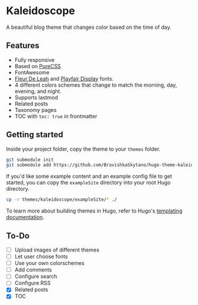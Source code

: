 # Kaleidoscope

A beautiful blog theme that changes color based on the time of day.

## Features

* Fully responsive
* Based on [PureCSS](https://purecss.io)
* FontAwesome
* [Fleur De Leah](https://fonts.google.com/specimen/Fleur+De+Leah) and [Playfair Display](https://fonts.google.com/specimen/Playfair+Display) fonts.
* 4 different colors schemes that change to match the morning, day, evening, and night.
* Supports lastmod
* Related posts
* Taxonomy pages
* TOC with `toc: true` in frontmatter

## Getting started

Inside your project folder, copy the theme to your `themes` folder.

```bash
git submodule init
git submodule add https://github.com/BravishkaSkytano/hugo-theme-kaleidoscope.git themes/kaleidoscope
```

If you'd like some example content and an example config file to get started, you can copy the `exampleSite` directory into your root Hugo directory.

```bash
cp -r themes/kaleidoscope/exampleSite/* ./
```

To learn more about building themes in Hugo, refer to Hugo's [templating documentation](https://gohugo.io/templates/).

## To-Do

- [ ] Upload images of different themes
- [ ] Let user choose fonts
- [ ] Use your own colorschemes
- [ ] Add comments
- [ ] Configure search
- [ ] Configure RSS
- [X] Related posts
- [X] TOC